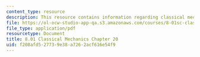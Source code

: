```yaml
---
content_type: resource
description: This resource contains information regarding classical mechanics.
file: https://ol-ocw-studio-app-qa.s3.amazonaws.com/courses/8-01sc-classical-mechanics-fall-2016/f208afd527739e38a7262acf616e54f9_MIT8_01F16_chapter20.pdf
file_type: application/pdf
resourcetype: Document
title: 8.01 Classical Mechanics Chapter 20
uid: f208afd5-2773-9e38-a726-2acf616e54f9
---
```

